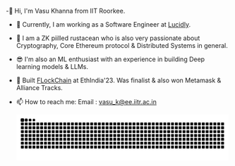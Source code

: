 -👋 Hi, I'm Vasu Khanna from IIT Roorkee.

- 🌱 Currently, I am working as a Software Engineer at [Lucidly](https://github.com/lucidlyfi).
- 🌟 I am a ZK piilled rustacean who is also very passionate about Cryptography, Core Ethereum protocol & Distributed Systems in general.
- 😎 I'm also an ML enthusiast with an experience in building Deep learning models & LLMs.
- 🥇 Built [FLockChain](https://github.com/BlocSoc-iitr/FLockChain) at EthIndia'23. Was finalist & also won Metamask & Alliance Tracks.
- 📫 How to reach me:
        Email : vasu_k@ee.iitr.ac.in


    ![Snake animation](https://github.com/star-gazer111/star-gazer111/blob/output/github-contribution-grid-snake.svg)


<!--
**VasuK111/VasuK111** is a ✨ _special_ ✨ repository because its `README.md` (this file) appears on your GitHub profile.


